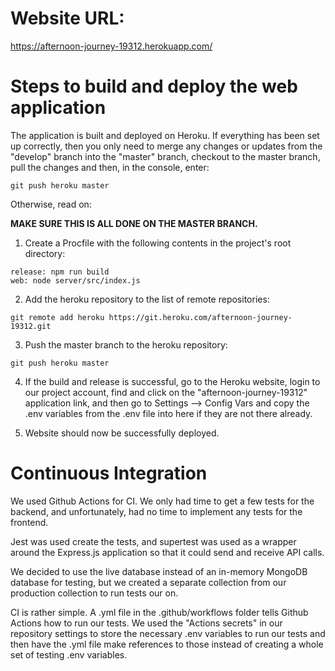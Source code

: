 # Website URL: 
https://afternoon-journey-19312.herokuapp.com/

# Steps to build and deploy the web application
The application is built and deployed on Heroku.
If everything has been set up correctly, then you only need to merge any changes or updates from the "develop" branch into the "master" branch, checkout to the master branch, pull the changes and then, in the console, enter:
```
git push heroku master
```
Otherwise, read on:

**MAKE SURE THIS IS ALL DONE ON THE MASTER BRANCH.**

1. Create a Procfile with the following contents in the project's root directory:

```
release: npm run build
web: node server/src/index.js
```

2. Add the heroku repository to the list of remote repositories:

```
git remote add heroku https://git.heroku.com/afternoon-journey-19312.git
```

3. Push the master branch to the heroku repository:

```
git push heroku master
```

4. If the build and release is successful, go to the Heroku website, login to our project account, find and click on the "afternoon-journey-19312" application link, and then go to Settings --> Config Vars and copy the .env variables from the .env file into here if they are not there already.

5. Website should now be successfully deployed. </br>

# Continuous Integration
We used Github Actions for CI. We only had time to get a few tests for the backend, and unfortunately, had no time to implement any tests for the frontend.   

Jest was used create the tests, and supertest was used as a wrapper around the Express.js application so that it could send and receive API calls.  

We decided to use the live database instead of an in-memory MongoDB database for testing, but we created a separate collection from our production collection to run tests our on.

CI is rather simple. A .yml file in the .github/workflows folder tells Github Actions how to run our tests. We used the "Actions secrets" in our repository settings to store the necessary .env variables to run our tests and then have the .yml file make references to those instead of creating a whole set of testing .env variables.
